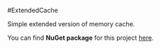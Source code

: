 #ExtendedCache

Simple extended version of memory cache.

You can find **NuGet package** for this project [here](https://www.nuget.org/packages/Ma.ExtendedCache/).
